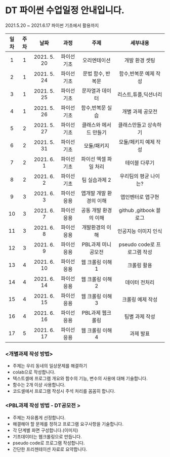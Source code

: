 # DT 파이썬 수업일정 안내입니다.   

2021.5.20 ~ 2021.6.17 파이썬 기초에서 활용까지   

|일차|주차|날짜|과정|주제|세부내용|  
|:---:|:---:|:---:|:---:|:---:|:---:|  
|1|	1|2021. 5. 20|	파이선 기초	|오리엔테이션 | 개발 환경 셋팅| 
|2|	1|2021. 5. 24|파이선 기초|문법	함수, 반복문 | 함수,반복문 예제 작성| 
|3|	1 |2021. 5. 25|	파이선 기초|문자열과 데이터	|  리스트,튜플,딕션너리|
|4|	1|2021. 5. 26|파이선 기초|함수,반복문 실습| 개별 과제 공모전| 
|5|	2|2021. 5. 27|파이선 기초|클래스와 메서드 만들기|  클래스만들고 상속하기|
|6|	2|2021. 5. 31|파이선 기초|모듈/패키지	| 모듈/페키지 예제 작성|
|7|	2|2021. 6. 1|파이선 기초|파이선 엑셀 파일 처리| 테이블 다루기|
|8|	2|2021. 6. 2|파이선 기초|팀 실습과제 2 | 우리팀의 평균 나이는?|
|9|	3|2021. 6. 3|파이선 응용|앱개발 개발 환경의 이해| 앱인벤터로 앱구현|
|10|3|2021. 6. 7|파이선 응용	|공동 개발 환경의 이해| github ,gitbook 블로그 |
|11|3|2021. 6. 8|파이선 응용 |개발환경의 이해| 인공지능 이미지 인식|
|12|3|2021. 6. 9|파이선 응용 |PBL과제 미니 공모전 | pseudo code로 프로그램 작성|
|13|4|2021. 6. 10|파이선 응용|웹 크롤링 이해 1| 크롤링 활용 |
|14|4|2021. 6. 14|파이선 응용|웹 크롤링 이해 2| 데이터 전처리 |
|15|4|2021. 6. 15|파이선 응용|웹 크롤링 이해 3|크롤링 예제 작성 |
|16|4|2021. 6. 16|파이선 응용|PBL과제 웹크롤링| 팀별 과제 작성 |
|17|5|2021. 6. 17|파이선 응용|웹 크롤링 이해 4| 과제 발표|
 
### <개별과제 작성 방법>
* 주제는 우리 동네의 일상문제를 해결하기 
* colab으로 작성합니다. 
* 텍스트셀에 프로그램 개요와 함수의 기능, 변수의 사용에 대해 기술합니다.
* 함수는 2개 이상 사용합니다. 
* 코드셀에서 프로그램 작성시 주석 처리를 꼼꼼히 합니다.

### <PBL과제 작성 방법 - DT공모전 >
* 주제는 자유롭게 선정합니다.
* 해결해야 할 문제를 정하고 프로그램 요구사항을 기술합니다.
* 각 단계별 화면 구성합니다.(이미지)
* 기초데이터는 웹크롤링으로 만듭니다.
* pseudo code로 프로그램 작성합니다.
* 간단한 프리젠테이션 자료로 요약합니다.

